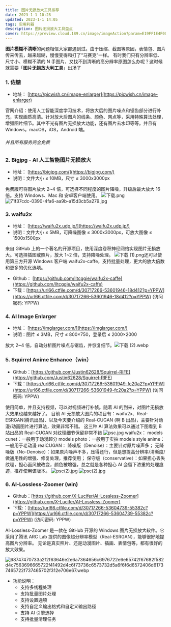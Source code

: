 ```yaml
---
title: 图片无损放大工具推荐
date: 2023-1-1 10:28
updated: 2023-1-1 14:05
tags: 实用利器
description: 图片无损放大工具盘点
cover: https://preview.cloud.189.cn/image/imageAction?param=E19FF1E4F00DD57B0E60D13C39807A4E1B60145638C1DAE1CD0029F62E4BEDEEF804645545D64B1A438632C4C2C57042C97816CFDEBC1B266A11CBD1E334C2610EF7947CF0EFF00062FBB060CA7056A0A9F198B5536C16DB8DC8173A10541FBF23F89E731D7EEA8DAFFFD9B47A504FEFEF7BFA4D
---
```


**图片模糊不清晰**的问题相信大家都遇到过。由于压缩、截图等原因，表情包、图片传来传去，越来越糊，慢慢变得和打了“马赛克”一样。
有时我们只有分辨率低、尺寸小、模糊不清的 N 手图片，又找不到清晰的高分辨率原图怎么办呢？这时候就需要「**图片无损放大利工具**」出场了

### 1. 佐糖

- 地址： [https://picwish.cn/image-enlarger](https://picwish.cn/image-enlarger)

官网介绍：使用人工智能深度学习技术，将放大后的图片噪点和锯齿部分进行补充，实现画质高清。针对放大后图片的线条、颜色、网点等，采用特殊算法处理，增强图片细节。其中不光有图片无损放大功能，还有图片去水印等等。并且有 Windows，macOS，iOS，Android 端。

###### 并且所有服务完全免费

### 2. Bigjpg - AI 人工智能图片无损放大

- 地址： [https://bigjpg.com/](https://bigjpg.com/)
- 说明：文件大小 ≤ 10MB，尺寸 ≤ 3000x3000px

免费版可将图片放大 2~4 倍，可选择不同程度的图片降噪，升级后最大放大 16 倍。支持 Windows、Mac 和 安卓客户端使用。
![下载.png](https://cdn.nlark.com/yuque/0/2023/png/22578074/1672541464932-020c3de6-220d-43d3-a692-dd73f42a422e.png#averageHue=%23fcfcfc&clientId=ud55ed8dc-8704-4&crop=0&crop=0&crop=1&crop=1&from=ui&id=u6c49aaf8&margin=%5Bobject%20Object%5D&name=%E4%B8%8B%E8%BD%BD.png&originHeight=1080&originWidth=1920&originalType=binary&ratio=1&rotation=0&showTitle=false&size=98938&status=done&style=none&taskId=ud4d52fd5-bd83-4561-b6a6-cd16460c8d9&title=)
![71f37cdc-0390-4fa6-aa9b-a15d3cb5a279.jpg](https://cdn.nlark.com/yuque/0/2023/jpeg/22578074/1672541488307-8df242ff-2822-4587-9eeb-b30132098699.jpeg#averageHue=%23f5e9e7&clientId=ud55ed8dc-8704-4&crop=0&crop=0&crop=1&crop=1&from=ui&id=u387a3d68&margin=%5Bobject%20Object%5D&name=71f37cdc-0390-4fa6-aa9b-a15d3cb5a279.jpg&originHeight=371&originWidth=501&originalType=binary&ratio=1&rotation=0&showTitle=false&size=34684&status=done&style=none&taskId=u37fa1e6f-2268-4c93-967a-bfda647c114&title=)

### 3. **waifu2x**

- 地址： [https://waifu2x.udp.jp/](https://waifu2x.udp.jp/)
- 说明：文件大小 ≤ 5MB，可降噪图像 ≤ 3000x3000px，可放大图像 ≤ 1500x1500px

来自 GitHub 上的一个著名的开源项目，使用深度卷积神经网络实现图片无损放大。可选择插图或照片，放大 1~2 倍，支持降噪处理。
![下载 (1).png](https://cdn.nlark.com/yuque/0/2023/png/22578074/1672541636081-ed40e63e-a24f-4291-ab79-acc098c6391e.png#averageHue=%23d4d4d4&clientId=ud55ed8dc-8704-4&crop=0&crop=0&crop=1&crop=1&from=ui&id=u1f827f38&margin=%5Bobject%20Object%5D&name=%E4%B8%8B%E8%BD%BD%20%281%29.png&originHeight=1080&originWidth=1920&originalType=binary&ratio=1&rotation=0&showTitle=false&size=138030&status=done&style=none&taskId=u0a636c18-f1e1-43e9-9d9b-bde50838772&title=)还可以使用第三方开源 Windows 客户端 waifu2x-caffe，支持批量处理，更大的放大倍数和更多的优化选项。

- Github： [https://github.com/lltcggie/waifu2x-caffe](https://github.com/lltcggie/waifu2x-caffe)
- 下载：[https://url66.ctfile.com/d/30717266-53601946-18d412?p=YPPW](https://url66.ctfile.com/d/30717266-53601946-18d412?p=YPPW) (访问密码: YPPW)

### 4. **AI Image Enlarger**

- 地址： [https://imglarger.com/](https://imglarger.com/)
- 说明：图片 ≤ 3MB，尺寸 ≤ 800×750，登录后 ≤ 2000×2000

放大 2~4 倍，自动分析图片噪点与锯齿，并恢复细节。![下载 (2).webp](https://cdn.nlark.com/yuque/0/2023/webp/22578074/1672542151531-8695de02-34ae-4f37-a5ce-3c58dca3baaa.webp#averageHue=%23eff2f1&clientId=ud55ed8dc-8704-4&crop=0&crop=0&crop=1&crop=1&from=ui&id=u67cd854d&margin=%5Bobject%20Object%5D&name=%E4%B8%8B%E8%BD%BD%20%282%29.webp&originHeight=1080&originWidth=1920&originalType=binary&ratio=1&rotation=0&showTitle=false&size=96164&status=done&style=none&taskId=u5d8ab282-a87b-4389-a5de-fbad9604385&title=)

### 5. Squirrel Anime Enhance（win）

- Github：[https://github.com/Justin62628/Squirrel-RIFE](https://github.com/Justin62628/Squirrel-RIFE)
- 下载：[https://url66.ctfile.com/d/30717266-53601949-fc20a2?p=YPPW](https://url66.ctfile.com/d/30717266-53601949-fc20a2?p=YPPW) (访问密码: YPPW)

使用简单，并且支持视频，可以对视频进行补帧。随着 AI 的到来，对图片无损放大效果也越来越好了。 目前 AI 无损放大图片的项目有：waifu2x、Real-ESRGAN(腾讯出品)、以及今天要介绍的 Real-CUGAN (啊 B 出品)，主要针对动漫/动画图片进行算法，效果非常不错。 这三种 AI 算法效果可以通过下图看到 B 站出品的 Real-CUGAN 对纹理细节保留非常不错
![psc.jpg](https://cdn.nlark.com/yuque/0/2023/jpeg/22578074/1672542381326-bb4bf7ee-1c38-448a-8e4d-b177da67388d.jpeg#averageHue=%23676b6e&clientId=ud55ed8dc-8704-4&crop=0&crop=0&crop=1&crop=1&from=ui&id=u6dc00984&margin=%5Bobject%20Object%5D&name=psc.jpg&originHeight=729&originWidth=1080&originalType=binary&ratio=1&rotation=0&showTitle=false&size=96925&status=done&style=none&taskId=u13e3e343-a1aa-4e34-860a-ed43c92a2fb&title=)
waifu2x： models cunet：一般用于动漫超分 models photo：一般用于实拍 models style anime：一般用于老动漫
realCUGAN： 降噪版（Denoise）：主要针对原片噪声多； 无降噪版（No-Denoise）：如果原片噪声不多，压得还行，但是想提高分辨率/清晰度/做通用性的增强、修复处理，推荐使用； 保守版（conservative）：如果担心丢失纹理，担心画风被改变，颜色被增强，总之就是各种担心 AI 会留下浓重的处理痕迹，推荐使用该版本。
![psc(2).jpg](https://cdn.nlark.com/yuque/0/2023/jpeg/22578074/1672542423116-f29edaed-ad7a-4c02-9026-a80fc3519a63.jpeg#averageHue=%23181e2e&clientId=ud55ed8dc-8704-4&crop=0&crop=0&crop=1&crop=1&from=ui&id=u5410d92a&margin=%5Bobject%20Object%5D&name=psc%282%29.jpg&originHeight=894&originWidth=768&originalType=binary&ratio=1&rotation=0&showTitle=false&size=46614&status=done&style=none&taskId=u9ef8bb56-7372-4fbf-a05d-b7427e6e337&title=)
![psc(2).jpg](https://cdn.nlark.com/yuque/0/2023/jpeg/22578074/1672542433117-5ad17de2-3285-4390-9afe-5a1f795ff717.jpeg#averageHue=%23181e2e&clientId=ud55ed8dc-8704-4&crop=0&crop=0&crop=1&crop=1&from=ui&id=u1012afa3&margin=%5Bobject%20Object%5D&name=psc%282%29.jpg&originHeight=894&originWidth=768&originalType=binary&ratio=1&rotation=0&showTitle=false&size=46614&status=done&style=none&taskId=u50cf2048-dfa2-470b-b819-63183d6cfad&title=)

### 6. AI-Lossless-Zoomer (win)

- Github：[https://github.com/X-Lucifer/AI-Lossless-Zoomer](https://github.com/X-Lucifer/AI-Lossless-Zoomer)
- 下载:：[https://url66.ctfile.com/d/30717266-53604739-55382c?p=YPPW](https://url66.ctfile.com/d/30717266-53604739-55382c?p=YPPW) (访问密码: YPPW)

AI-Lossless-Zoomer 是一款在 GitHub 开源的 Windows 图片无损放大软件。它采用了腾讯 ARC Lab 提供的图像超分辨率模型（Real-ESRGAN），能够很好地提高图片分辨率。
无论是真实照片、还是动漫图片、插画、表情包等，都有很好的放大效果。

![68747470733a2f2f63646e2e6a7364656c6976722e6e65742f67682f582d4c7563696665722f41492d4c6f73736c6573732d5a6f6f6d6572406d61737465722f737465702f312e706e67.webp](https://cdn.nlark.com/yuque/0/2023/webp/22578074/1672552450172-b779300c-5909-4506-a50c-ed1c06da95c2.webp#averageHue=%232c3039&clientId=ud28949a7-da57-4&crop=0&crop=0&crop=1&crop=1&from=ui&id=uf5957df3&margin=%5Bobject%20Object%5D&name=68747470733a2f2f63646e2e6a7364656c6976722e6e65742f67682f582d4c7563696665722f41492d4c6f73736c6573732d5a6f6f6d6572406d61737465722f737465702f312e706e67.webp&originHeight=682&originWidth=948&originalType=binary&ratio=1&rotation=0&showTitle=false&size=99486&status=done&style=none&taskId=uc59936da-1b80-471f-a782-1ae405ea524&title=)

- 功能说明：
  - 支持多线程处理
  - 支持批量图片处理
  - 支持设置选项
  - 支持自定义输出格式和自定义输出路径
  - 支持 AI 引擎选择
  - 支持批量清理任务
